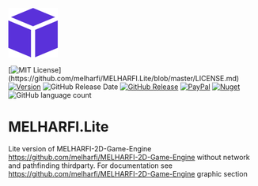<img src="https://raw.githubusercontent.com/melharfi/MELHARFI-2D-Game-Engine/master/assets/logo.png" width = "100">

[![MIT License](https://img.shields.io/apm/l/atomic-design-ui.svg?)](https://github.com/melharfi/MELHARFI.Lite/blob/master/LICENSE.md)
[![Version](https://badge.fury.io/gh/tterb%2FHyde.svg)](https://github.com/melharfi/MELHARFI.Lite)
![GitHub Release Date](https://img.shields.io/github/release-date/melharfi/MELHARFI.Lite?color=black)
[![GitHub Release](https://img.shields.io/github/v/release/melharfi/MELHARFI.Lite)](https://github.com/melharfi/MELHARFI.Lite/releases) 
[![PayPal](https://img.shields.io/badge/paypal-donate-yellow.svg)](https://www.paypal.com/cgi-bin/webscr?cmd=_s-xclick&hosted_button_id=VN92ND2CDMX92)
[![Nuget](https://img.shields.io/nuget/v/melharfi?color=red)](https://www.nuget.org/packages/MELHARFI.Lite/)
![GitHub language count](https://img.shields.io/github/languages/count/melharfi/MELHARFI.Lite?color=red)

# MELHARFI.Lite
Lite version of MELHARFI-2D-Game-Engine https://github.com/melharfi/MELHARFI-2D-Game-Engine without network and pathfinding thirdparty.
For documentation see https://github.com/melharfi/MELHARFI-2D-Game-Engine graphic section
